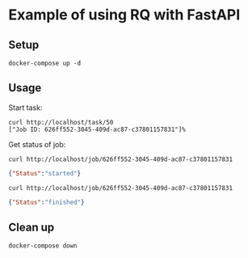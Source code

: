 # Example of using RQ with FastAPI
## Setup
```shell
docker-compose up -d
```

## Usage
Start task:

```shell
curl http://localhost/task/50
["Job ID: 626ff552-3045-409d-ac87-c37801157831"]%
```

Get status of job:

```shell
curl http://localhost/job/626ff552-3045-409d-ac87-c37801157831
```
```json
{"Status":"started"}
```

```shell
curl http://localhost/job/626ff552-3045-409d-ac87-c37801157831
```
```json
{"Status":"finished"}
```

## Clean up
```shell
docker-compose down
```
